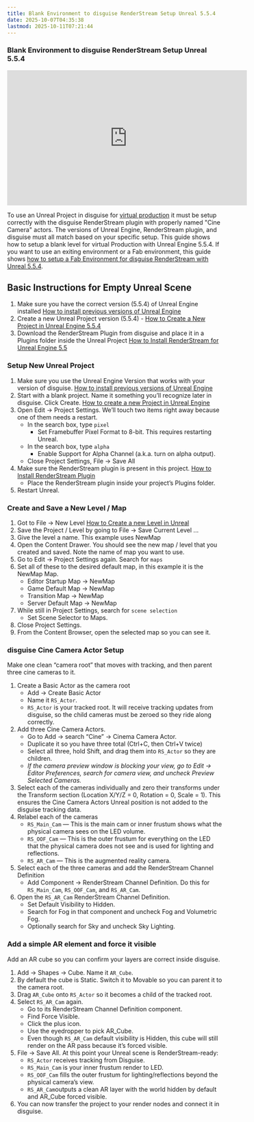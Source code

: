 ```yaml
---
title: Blank Environment to disguise RenderStream Setup Unreal 5.5.4
date: 2025-10-07T04:35:38
lastmod: 2025-10-11T07:21:44
---
```


<div class="video-card">

### Blank Environment to disguise RenderStream Setup Unreal 5.5.4

<div class="iframe-16-9-container">
<iframe class="youTubeIframe" width="560" height="315" src="https://www.youtube.com/embed/Vb0-OxnYzB0?rel=0" title="YouTube video player" frameborder="0" allow="accelerometer; autoplay; clipboard-write; encrypted-media; gyroscope; picture-in-picture; web-share" referrerpolicy="strict-origin-when-cross-origin" allowfullscreen></iframe>
</div>
</div>

To use an Unreal Project in disguise for [virtual production](./virtual-production.md) it must be setup correctly with the disguise RenderStream plugin with properly named "Cine Camera" actors. The versions of Unreal Engine, RenderStream plugin, and disguise must all match based on your specific setup. This guide shows how to setup a blank level for virtual Production with Unreal Engine 5.5.4. If you want to use an exiting environment or a Fab environment, this guide shows [how to setup a Fab Environment for disguise RenderStream with Unreal 5.5.4](./fab-environment-to-disguise-renderstram-setup-unreal-5-5-4.md).

## Basic Instructions for Empty Unreal Scene

1. Make sure you have the correct version (5.5.4) of Unreal Engine installed [How to install previous versions of Unreal Engine](../../3d-modeling/unreal-engine/install-previous-version-of-unreal-engine.md)
2. Create a new Unreal Project version (5.5.4) - [How to Create a New Project in Unreal Engine 5.5.4](../../3d-modeling/unreal-engine/create-new-project-in-unreal-engine.md)
3. Download the RenderStream Plugin from disguise and place it in a Plugins folder inside the Unreal Project [How to Install RenderStream for Unreal Engine 5.5](./install-disguise-renderstream-plugin.md)

### Setup New Unreal Project

1. Make sure you use the Unreal Engine Version that works with your version of disguise. [How to install previous versions of Unreal Engine](../../3d-modeling/unreal-engine/install-previous-version-of-unreal-engine.md)
2. Start with a blank project. Name it something you’ll recognize later in disguise. Click Create. [How to create a new Project in Unreal Engine](../../3d-modeling/unreal-engine/create-new-project-in-unreal-engine.md)
3. Open Edit → Project Settings. We’ll touch two items right away because one of them needs a restart.
   - In the search box, type `pixel`
     - Set Framebuffer Pixel Format to 8-bit. This requires restarting Unreal.
   - In the search box, type `alpha`
     - Enable Support for Alpha Channel (a.k.a. turn on alpha output).
   - Close Project Settings, File → Save All
4. Make sure the RenderStream plugin is present in this project. [How to Install RenderStream Plugin](./install-disguise-renderstream-plugin.md)
   - Place the RenderStream plugin inside your project’s Plugins folder.
5. Restart Unreal.

### Create and Save a New Level / Map

1.  Got to File → New Level [How to Create a new Level in Unreal](../../3d-modeling/unreal-engine/create-new-level-in-unreal-engine.md)
2.  Save the Project / Level by going to File → Save Current Level ...
3.  Give the level a name. This example uses NewMap
4.  Open the Content Drawer. You should see the new map / level that you created and saved. Note the name of map you want to use.
5.  Go to Edit → Project Settings again. Search for `maps`
6.  Set all of these to the desired default map, in this example it is the NewMap Map.
    - Editor Startup Map → NewMap
    - Game Default Map → NewMap
    - Transition Map → NewMap
    - Server Default Map → NewMap
7.  While still in Project Settings, search for `scene selection`
    - Set Scene Selector to Maps.
8.  Close Project Settings.
9.  From the Content Browser, open the selected map so you can see it.

### disguise Cine Camera Actor Setup

Make one clean “camera root” that moves with tracking, and then parent three cine cameras to it.

1. Create a Basic Actor as the camera root
   - Add → Create Basic Actor
   - Name it `RS_Actor`.
   - `RS_Actor` is your tracked root. It will receive tracking updates from disguise, so the child cameras must be zeroed so they ride along correctly.
2. Add three Cine Camera Actors.
   - Go to Add → search “Cine” → Cinema Camera Actor.
   - Duplicate it so you have three total (Ctrl+C, then Ctrl+V twice)
   - Select all three, hold Shift, and drag them into `RS_Actor` so they are children.
   - _If the camera preview window is blocking your view, go to Edit → Editor Preferences, search for camera view, and uncheck Preview Selected Cameras._
3. Select each of the cameras individually and zero their transforms under the Transform section (Location X/Y/Z = 0, Rotation = 0, Scale = 1). This ensures the Cine Camera Actors Unreal position is not added to the disguise tracking data.
4. Relabel each of the cameras
   - `RS_Main_Cam` — This is the main cam or inner frustum shows what the physical camera sees on the LED volume.
   - `RS_OOF_Cam` — This is the outer frustum for everything on the LED that the physical camera does not see and is used for lighting and reflections.
   - `RS_AR_Cam` — This is the augmented reality camera.
5. Select each of the three cameras and add the RenderStream Channel Definition
   - Add Component → RenderStream Channel Definition. Do this for `RS_Main_Cam`, `RS_OOF_Cam`, and `RS_AR_Cam`.
6. Open the `RS_AR_Cam` RenderStream Channel Definition.
   - Set Default Visibility to Hidden.
   - Search for Fog in that component and uncheck Fog and Volumetric Fog.
   - Optionally search for Sky and uncheck Sky Lighting.

### Add a simple AR element and force it visible

Add an AR cube so you can confirm your layers are correct inside disguise.

1. Add → Shapes → Cube. Name it `AR_Cube`.
2. By default the cube is Static. Switch it to Movable so you can parent it to the camera root.
3. Drag `AR_Cube` onto `RS_Actor` so it becomes a child of the tracked root.
4. Select `RS_AR_Cam` again.
   - Go to its RenderStream Channel Definition component.
   - Find Force Visible.
   - Click the plus icon.
   - Use the eyedropper to pick AR_Cube.
   - Even though `RS_AR_Cam` default visibility is Hidden, this cube will still render on the AR pass because it’s forced visible.
5. File → Save All. At this point your Unreal scene is RenderStream-ready:
   - `RS_Actor` receives tracking from Disguise.
   - `RS_Main_Cam` is your inner frustum render to LED.
   - `RS_OOF_Cam` fills the outer frustum for lighting/reflections beyond the physical camera’s view.
   - `RS_AR_Cam`outputs a clean AR layer with the world hidden by default and AR_Cube forced visible.
6. You can now transfer the project to your render nodes and connect it in disguise.

